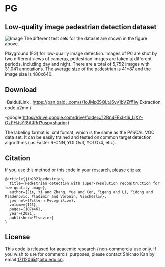 # PG

## Low-quality image pedestrian detection dataset
![Image](https://s3.ax1x.com/2020/11/26/DwdauT.png)
The different test sets for the dataset are shown in the figure above.

Playground (PG) for low-quality image detection. Images of PG are shot by two different views of cameras, pedestrian images are taken at different periods, including day and night. There are a total of 5,752 images with 31,041 annotations. The average size of the pedestrian is 41*87 and the image size is 480x640. 


## Download
-Baidu(Link：https://pan.baidu.com/s/1oJMp3SQLtJ6yv1bVZfff1w Extraction code:u2mn )

-google(https://drive.google.com/drive/folders/12Bn4FExI-tl6_LjXY-OzPHJsYf8AURrI?usp=sharing)

The labeling format is .xml format, which is the same as the PASCAL VOC data set. It can be easily trained and tested on common target detection algorithms (i.e. Faster R-CNN, YOLOv3, YOLOv4, etc.).


## Citation
If you use this method or this code in your research, please cite as:
```
@article{jin2021pedestrian,
  title={Pedestrian detection with super-resolution reconstruction for low-quality image},
  author={Jin, Yi and Zhang, Yue and Cen, Yigang and Li, Yidong and Mladenovic, Vladimir and Voronin, Viacheslav},
  journal={Pattern Recognition},
  volume={115},
  pages={107846},
  year={2021},
  publisher={Elsevier}
}
```
## License
This code is released for academic research / non-commercial use only. If you wish to use for commercial purposes, please contact Shichao Kan by email 17112065@bjtu.edu.cn.
